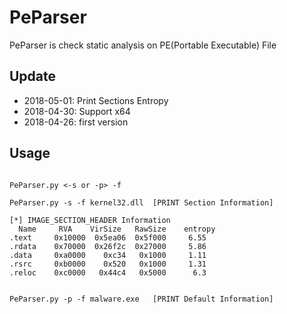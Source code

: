 # PeParser
PeParser is check static analysis on PE(Portable Executable) File


## Update
* 2018-05-01: Print Sections Entropy
* 2018-04-30: Support x64
* 2018-04-26: first version


## Usage
<pre><code>
PeParser.py <-s or -p> -f <filename>

PeParser.py -s -f kernel32.dll  [PRINT Section Information]

[*] IMAGE_SECTION_HEADER Information
  Name     RVA    VirSize   RawSize    entropy
.text     0x10000  0x5ea06  0x5f000     6.55
.rdata    0x70000  0x26f2c  0x27000     5.86
.data     0xa0000    0xc34   0x1000     1.11
.rsrc     0xb0000    0x520   0x1000     1.31
.reloc    0xc0000   0x44c4   0x5000      6.3
</code></pre>

<pre><code>
PeParser.py -p -f malware.exe   [PRINT Default Information]

</code></pre>
